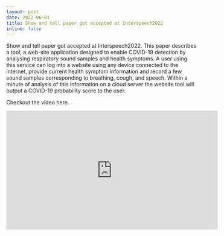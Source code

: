 ```yaml
---
layout: post
date: 2022-06-01
title: Show and tell paper got accepted at Interspeech2022
inline: false
---
```

Show and tell paper got accepted at Interspeech2022. This paper describes a tool, a web-site application designed to enable COVID-19 detection by
analysing respiratory sound samples and health symptoms. A
user using this service can log into a website using any device
connected to the internet, provide current health symptom information and record a few sound samples corresponding
to breathing, cough, and speech. Within a minute of analysis of
this information on a cloud server the website tool will output
a COVID-19 probability score to the user.  

Checkout the video here.

<iframe width="560" height="315" src="https://www.youtube.com/embed/9CltKLE_HIs" title="YouTube video player" frameborder="0" allow="accelerometer; autoplay; clipboard-write; encrypted-media; gyroscope; picture-in-picture" allowfullscreen></iframe>